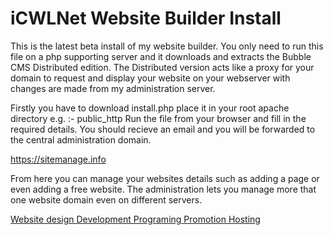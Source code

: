 # iCWLNet Website Builder Install
This is the latest beta install of my website builder. You only need to run this file on a php supporting server and it downloads 
and extracts the Bubble CMS Distributed edition. The Distributed version acts like a proxy for your domain to request and display your website on your webserver with changes are made from my administration server.

Firstly you have to download install.php place it in your root apache directory e.g. :- public_http
Run the file from your browser and fill in the required details. You should recieve an email and you will be forwarded to the central administration domain.

https://sitemanage.info

From here you can manage your websites details such as adding a page or even adding a free website. The administration lets you manage more that one website domain even on different servers.

<a href="http://creativeweblogic.net">Website design Development Programing Promotion Hosting</a>
